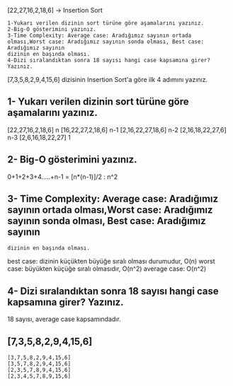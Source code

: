 
[22,27,16,2,18,6] -> Insertion Sort

    1-Yukarı verilen dizinin sort türüne göre aşamalarını yazınız.
    2-Big-O gösterimini yazınız.
    3-Time Complexity: Average case: Aradığımız sayının ortada olması,Worst case: Aradığımız sayının sonda olması, Best case: Aradığımız sayının 
    dizinin en başında olması.
    4-Dizi sıralandıktan sonra 18 sayısı hangi case kapsamına girer? Yazınız.


[7,3,5,8,2,9,4,15,6] dizisinin Insertion Sort'a göre ilk 4 adımını yazınız.

## 1- Yukarı verilen dizinin sort türüne göre aşamalarını yazınız. 

[22,27,16,2,18,6] n
[16,22,27,2,18,6] n-1
[2,16,22,27,18,6] n-2
[2,16,18,22,27,6] n-3
[2,6,16,18,22,27] 1


## 2- Big-O gösterimini yazınız.

0+1+2+3+4…..+n-1 = [n*(n-1)]/2 : n^2


## 3- Time Complexity: Average case: Aradığımız sayının ortada olması,Worst case: Aradığımız sayının sonda olması, Best case: Aradığımız sayının 
    dizinin en başında olması. 


best case: dizinin küçükten büyüğe sıralı olması durumudur, O(n)
worst case: büyükten küçüğe sıralı olmasıdır, O(n^2)
average case: O(n^2)


## 4- Dizi sıralandıktan sonra 18 sayısı hangi case kapsamına girer? Yazınız.

18 sayısı, average case kapsamındadır.



## [7,3,5,8,2,9,4,15,6]
        
        
    [3,7,5,8,2,9,4,15,6]     
    [3,5,7,8,2,9,4,15,6]
    [2,3,5,7,8,9,4,15,6]        
    [2,3,4,5,7,8,9,15,6]

